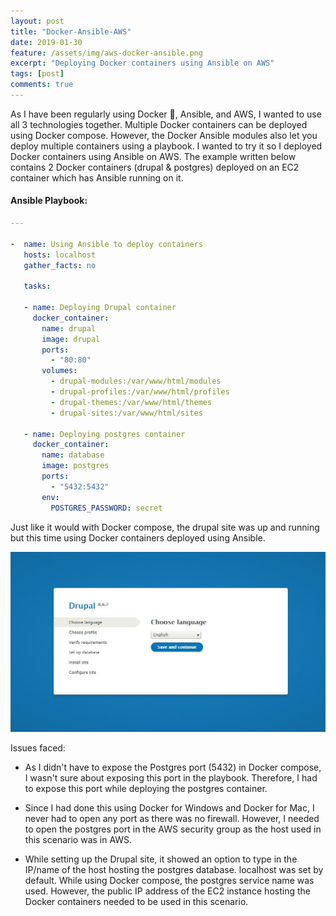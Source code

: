 ```yaml
---
layout: post
title: "Docker-Ansible-AWS"
date: 2019-01-30
feature: /assets/img/aws-docker-ansible.png
excerpt: "Deploying Docker containers using Ansible on AWS"
tags: [post]
comments: true
---
```


As I have been regularly using Docker 🐳, Ansible, and AWS, I wanted to use all 3 technologies together. Multiple Docker containers can be deployed using Docker compose. However, the Docker Ansible modules also let you deploy multiple containers using a playbook. I wanted to try it so I deployed Docker containers using Ansible on AWS. The example written below contains 2 Docker containers (drupal & postgres) deployed on an EC2 container which has Ansible running on it.  

#### Ansible Playbook:
``` yml
---

-  name: Using Ansible to deploy containers
   hosts: localhost
   gather_facts: no

   tasks:

   - name: Deploying Drupal container
     docker_container:
       name: drupal
       image: drupal
       ports:
         - "80:80"
       volumes:
         - drupal-modules:/var/www/html/modules
         - drupal-profiles:/var/www/html/profiles
         - drupal-themes:/var/www/html/themes
         - drupal-sites:/var/www/html/sites

   - name: Deploying postgres container
     docker_container:
       name: database
       image: postgres
       ports:
         - "5432:5432"
       env:
         POSTGRES_PASSWORD: secret
```

Just like it would with Docker compose, the drupal site was up and running but this time using Docker containers deployed using Ansible.

![](/assets/img/drupal.JPG)


Issues faced:

- As I didn't have to expose the Postgres port (5432) in Docker compose, I wasn't sure about exposing this port in the playbook. Therefore, I had to expose this port while deploying the postgres container. 

- Since I had done this using Docker for Windows and Docker for Mac, I never had to open any port as there was no firewall. However, I needed to open the postgres port in the AWS security group as the host used in this scenario was in AWS.   

- While setting up the Drupal site, it showed an option to type in the IP/name of the host hosting the postgres database. localhost was set by default. While using Docker compose, the postgres service name was used. However, the public IP address of the EC2 instance hosting the Docker containers needed to be used in this scenario. 
